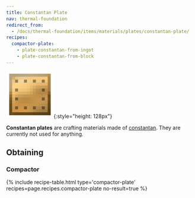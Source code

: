 ```yaml
---
title: Constantan Plate
nav: thermal-foundation
redirect_from:
  - /docs/thermal-foundation/items/materials/plates/constantan-plate/
recipes:
  compactor-plate:
    - plate-constantan-from-ingot
    - plate-constantan-from-block
---
```


![Constantan plate](/assets/images/thermal-foundation/plate-constantan.png){:style="height: 128px"}


**Constantan plates** are crafting materials made of
[constantan](/docs/constantan-ingot/). They are currently not used for anything.


Obtaining
---------

### Compactor
{% include recipe-table.html type='compactor-plate' recipes=page.recipes.compactor-plate no-result=true %}
